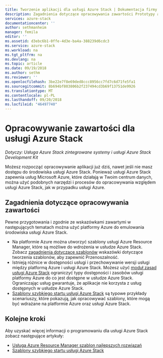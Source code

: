 ```yaml
---
title: Tworzenie aplikacji dla usługi Azure Stack | Dokumentacja firmy Microsoft
description: Zagadnienia dotyczące opracowywania zawartości Prototypy aplikacji w usłudze Azure Stack
services: azure-stack
documentationcenter: ''
author: sethmanheim
manager: femila
editor: ''
ms.assetid: d3ebc6b1-0ffe-4d3e-ba4a-388239d6cdc3
ms.service: azure-stack
ms.workload: na
ms.tgt_pltfrm: na
ms.devlang: na
ms.topic: article
ms.date: 09/19/2018
ms.author: sethm
ms.reviewer: ''
ms.openlocfilehash: 3be22e7f8e69ded8ccc8956cc7fd7c6d71fe5fa1
ms.sourcegitcommit: 8b694bf803806b2f237494cd3b69f13751de9926
ms.translationtype: MT
ms.contentlocale: pl-PL
ms.lasthandoff: 09/20/2018
ms.locfileid: "46497740"
---
```

# <a name="develop-for-azure-stack"></a>Opracowywanie zawartości dla usługi Azure Stack

*Dotyczy: Usługa Azure Stack zintegrowane systemy i usługi Azure Stack Development Kit*

Możesz rozpocząć opracowywanie aplikacji już dziś, nawet jeśli nie masz dostępu do środowiska usługi Azure Stack. Ponieważ usługi Azure Stack zapewnia usług Microsoft Azure, które działają w Twoim centrum danych, można użyć podobnych narzędzi i procesów do opracowywania względem usługi Azure Stack, jak w przypadku usługi Azure. 

## <a name="development-considerations"></a>Zagadnienia dotyczące opracowywania zawartości

Pewne przygotowania i zgodnie ze wskazówkami zawartymi w następujących tematach można użyć platformy Azure do emulowania środowiska usługi Azure Stack.

* Na platformie Azure można utworzyć szablony usługi Azure Resource Manager, które są możliwe do wdrożenia w usłudze Azure Stack. Zobacz [zagadnienia dotyczące szablonów](azure-stack-develop-templates.md) wskazówki dotyczące tworzenia szablonów, aby zapewnić Przenoszalność.
* Istnieją różnice w dostępności usługi i przechowywanie wersji usługi między platformą Azure i usługi Azure Stack. Możesz użyć [moduł zasad usługi Azure Stack](azure-stack-policy-module.md) ograniczyć typy dostępności i zasobów usługi platformy Azure do co jest dostępne w usłudze Azure Stack. Ograniczając usług gwarantuje, że aplikacje nie korzysta z usług dostępnych w usłudze Azure Stack.
* [Szablony szybkiego startu usługi Azure Stack](https://github.com/Azure/AzureStack-QuickStart-Templates) są typowe przykłady scenariuszy, które pokazują, jak opracowywać szablony, które mogą być wdrażane na platformie Azure oraz usługi Azure Stack.

## <a name="next-steps"></a>Kolejne kroki

Aby uzyskać więcej informacji o programowaniu dla usługi Azure Stack zobacz następujące artykuły:

- [Usługa Azure Resource Manager szablon najlepszych rozwiązań](azure-stack-develop-templates.md)
- [Szablony szybkiego startu usługi Azure Stack](https://github.com/Azure/AzureStack-QuickStart-Templates)